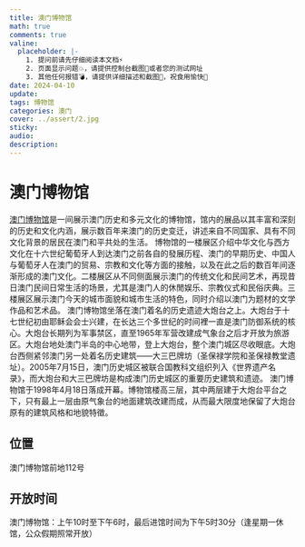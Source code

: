 ```yaml
---
title: 澳门博物馆
math: true
comments: true
valine:
  placeholder: |-
    1. 提问前请先仔细阅读本文档⚡
    2. 页面显示问题💥，请提供控制台截图📸或者您的测试网址
    3. 其他任何报错💣，请提供详细描述和截图📸，祝食用愉快💪
date: 2024-04-10
update:
tags: 博物馆
categories: 澳门
cover: ../assert/2.jpg
sticky:
audio:
description:
---
```

# 澳门博物馆
[澳门博物馆](https://www.macaumuseum.gov.mo/zh-hans)是一间展示澳门历史和多元文化的博物馆，馆内的展品以其丰富和深刻的历史和文化内涵，展示数百年来澳门的历史变迁，讲述来自不同国家、具有不同文化背景的居民在澳门和平共处的生活。
博物馆的一楼展区介绍中华文化与西方文化在十六世纪葡萄牙人到达澳门之前各自的發展历程、澳门的早期历史、中国人与葡萄牙人在澳门的贸易、宗教和文化等方面的接触，以及在此之后的数百年间逐渐形成的澳门文化。二楼展区从不同侧面展示澳门的传统文化和民间艺术，再现昔日澳门民间日常生活的场景，尤其是澳门人的休閒娱乐、宗教仪式和民俗庆典。三楼展区展示澳门今天的城市面貌和城市生活的特色，同时介绍以澳门为题材的文学作品和艺术品。
澳门博物馆坐落在澳门着名的历史遗迹大炮台之上。大炮台于十七世纪初由耶稣会会士兴建，在长达三个多世纪的时间裡一直是澳门防御系统的核心。大炮台长期列为军事禁区，直至1965年军营改建成气象台之后才开放为旅游区。大炮台地处澳门半岛的中心地带，登上大炮台，整个澳门城区尽收眼底。大炮台西侧紧邻澳门另一处着名历史建筑——大三巴牌坊（圣保禄学院和圣保禄教堂遗址）。2005年7月15日，澳门历史城区被联合国教科文组织列入《世界遗产名录》，而大炮台和大三巴牌坊是构成澳门历史城区的重要历史建筑和遗迹。
澳门博物馆于1998年4月18日落成开幕。博物馆楼高三层，其中两层建于大炮台平台之下，只有最上一层由原气象台的地面建筑改建而成，从而最大限度地保留了大炮台原有的建筑风格和地貌特徵。
## 位置
澳门博物馆前地112号
## 开放时间
澳门博物馆：上午10时至下午6时，最后进馆时间为下午5时30分（逢星期一休馆，公众假期照常开放）

